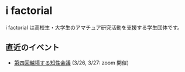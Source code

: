 # i factorial

i factorial は高校生・大学生のアマチュア研究活動を支援する学生団体です。

## 直近のイベント

- [第四回越境する知性会議](./ekkyo/event4.md) (3/26, 3/27: zoom 開催)
